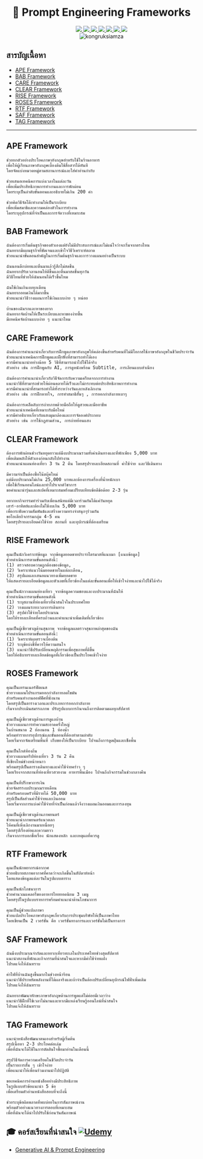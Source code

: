 <div id="header" align="center">
  <h1>👑 Prompt Engineering Frameworks </h1>
</div>
<div id="badges" align="center">
  <a href="https://www.facebook.com/KongRuksiamTutorial" target="_blank">
    <img src="https://img.shields.io/badge/Facebook-1877F2?style=for-the-badge&logo=facebook&logoColor=white"/>
  </a>
  <a href="https://www.youtube.com/@KongRuksiamOfficial" target="_blank">
    <img src="https://img.shields.io/badge/YouTube-FF0000?style=for-the-badge&logo=youtube&logoColor=white"/>
  </a>
    <a href="https://www.udemy.com/user/kong-ruksiam/" target="_blank">
    <img src="https://img.shields.io/badge/Udemy-A435F0?style=for-the-badge&logo=Udemy&logoColor=white"/>
  </a>
  <a href="https://www.youtube.com/@KongRuksiamOfficial/store" target="_blank">
    <img src="https://img.shields.io/badge/Shopee-EE4D2D?style=for-the-badge&logo=Shopee&logoColor=white"/>
  </a>
  <a href="https://medium.com/@kongruksiam" target="_blank">
    <img src="https://img.shields.io/badge/Medium-12100E?style=for-the-badge&logo=medium&logoColor=white"/>
  </a>
  <a href="https://codepen.io/kongruksiamstudio" target="_blank">
    <img src="https://img.shields.io/badge/Codepen-000000?style=for-the-badge&logo=codepen&logoColor=white"/>
  </a>
  <a href="https://www.tiktok.com/@kongruksiamstudio" target="_blank">
    <img src="https://img.shields.io/badge/TikTok-000000?style=for-the-badge&logo=tiktok&logoColor=white"/>
  </a>
  <br>
  <img src="https://komarev.com/ghpvc/?username=kongruksiamza&style=flat-square&color=blue" alt="kongruksiamza"/>
</div>

## สารบัญเนื้อหา
- [APE Framework](#ape-framework)
- [BAB Framework](#bab-framework)
- [CARE Framework](#care-framework)
- [CLEAR Framework](#clear-framework) 
- [RISE Framework](#rise-framework)
- [ROSES Framework](#roses-framework)
- [RTF Framework](#rtf-framework)
- [SAF Framework](#saf-framework)
- [TAG Framework](#tag-framework)

--- 

## APE Framework

```
ช่วยยกตัวอย่างประโยคภาษาอังกฤษสำหรับใช้ในร้านอาหาร
เพื่อให้ผู้เรียนภาษาอังกฤษเบื้องต้นใช้สื่อสารได้ทันที 
โดยจัดแบ่งหมวดหมู่ตามสถานการณ์และใส่คำอ่านกำกับ
```

```
ช่วยเสนอเทคนิคการแบ่งเวลาในแต่ละวัน 
เพื่อเพิ่มประสิทธิภาพการทำงานและการพักผ่อน 
โดยระบุเป็นลำดับขั้นตอนและอธิบายไม่เกิน 200 คำ
```

```
ช่วยคิดวิธีจัดโต๊ะทำงานให้เป็นระเบียบ 
เพื่อเพิ่มสมาธิและความคล่องตัวในการทำงาน 
โดยระบุอุปกรณ์ที่จำเป็นและการจัดวางที่เหมาะสม
```

## BAB Framework

```
ฉันต้องการเริ่มต้นธุรกิจของตัวเองแต่ยังไม่มีประสบการณ์และไม่แน่ใจว่าจะเริ่มจากตรงไหน
ฉันอยากมีแผนธุรกิจที่ชัดเจนและเข้าใจวิธีวิเคราะห์ตลาด
ช่วยแนะนำขั้นตอนสำคัญในการเริ่มต้นธุรกิจและการวางแผนอย่างเป็นระบบ
```
```
ฉันนอนดึกบ่อยและตื่นมาแล้วรู้สึกไม่สดชื่น
ฉันอยากปรับเวลานอนให้ดีขึ้นและตื่นมาสดชื่นทุกวัน
มีวิธีไหนที่ช่วยให้ฉันนอนได้เร็วขึ้นไหม
```
```
ฉันใช้เงินเกินงบทุกเดือน
ฉันอยากออมเงินได้มากขึ้น
ช่วยแนะนำวิธีวางแผนการใช้เงินแบบง่าย ๆ หน่อย
```
```
บ้านของฉันรกและหาของยาก
ฉันอยากจัดบ้านให้เป็นระเบียบและหาของง่ายขึ้น
มีเทคนิคจัดบ้านแบบง่าย ๆ แนะนำไหม
```

## CARE Framework
```
ฉันต้องการคำแนะนำเกี่ยวกับการฝึกพูดภาษาอังกฤษให้คล่องขึ้นสำหรับคนที่ไม่มีโอกาสใช้ภาษาอังกฤษในชีวิตประจำวัน
ช่วยแนะนำเทคนิคการฝึกพูดและฝึกฟังที่สามารถทำได้เอง 
ควรมีคำแนะนำอย่างน้อย 5 วิธีที่สามารถนำไปใช้ได้จริง  
ตัวอย่าง เช่น การฝึกพูดกับ AI, การดูหนังพร้อม Subtitle, การเลียนแบบสำเนียง
```
```
ฉันต้องการคำแนะนำเกี่ยวกับวิธีจัดการกับความเครียดจากการทำงาน
แนะนำวิธีที่สามารถช่วยให้ผ่อนคลายได้เร็วและไม่กระทบต่อประสิทธิภาพการทำงาน
ควรมีคำแนะนำที่สามารถทำได้ทั้งระหว่างวันและหลังเลิกงาน
ตัวอย่าง เช่น การฝึกหายใจ, การทำสมาธิสั้นๆ , การออกกำลังกายเบาๆ
```
```
ฉันต้องการเคล็ดลับการถ่ายภาพด้วยมือถือให้ดูสวยและมืออาชีพ
ช่วยแนะนำเทคนิคที่เหมาะกับมือใหม่
ควรมีคำอธิบายเกี่ยวกับแสงมุมกล้องและการจัดองค์ประกอบ 
ตัวอย่าง เช่น การใช้กฎสามส่วน, การถ่ายย้อนแสง
```

## CLEAR Framework
```
ต้องการพักผ่อนช่วงวันหยุดยาวแต่มีงบประมาณรวมทั้งค่าเดินทางและที่พักเพียง 5,000 บาท
เพื่อเติมพลังให้ตัวเองก่อนกลับไปทำงาน 
ช่วยแนะนำแผนท่องเที่ยว 3 วัน 2 คืน โดยสรุปรายละเอียดสถานที่ ค่าใช้จ่าย และวิธีเดินทาง
```
```
มีความจำเป็นต้องซื้อโน๊ตบุ๊คใหม่ 
แต่มีงบประมาณไม่เกิน 25,000 บาทและต้องการเครื่องที่น้ำหนักเบา
เพื่อใช้เรียนออนไลน์และทำโปรเจกต์วิชาการ
ขอคำแนะนำรุ่นและสเปคที่เหมาะสมพร้อมเปรียบเทียบข้อดีข้อด้อย 2-3 รุ่น
```
```
อยากหากิจกรรมทำร่วมกับเพื่อนสนิทแต่มีเวลาร่วมกันได้แค่วันหยุด
เสาร์-อาทิตย์และต้องไม่ใช้งบเกิน 5,000 บาท 
เพื่อกระชับความสัมพันธ์และสร้างความทรงจำสนุกๆร่วมกัน 
ขอไอเดียกิจกรรมกลุ่ม 4-5 คน 
โดยสรุปรายละเอียดค่าใช้จ่าย สถานที่ และอุปกรณ์ที่ต้องเตรียม
```

## RISE Framework
```
คุณเป็นนักวิเคราะห์ข้อมูล จากข้อมูลยอดขายประจำไตรมาสที่แนบมา [แนบข้อมูล]
ช่วยดำเนินการตามขั้นตอนดังนี้: 
(1) ตรวจสอบความถูกต้องของข้อมูล, 
(2) วิเคราะห์แนวโน้มยอดขายในแต่ละเดือน, 
(3) สรุปผลและเสนอแนวทางเพิ่มยอดขาย
ให้แสดงรายละเอียดข้อมูลและตัวเลขที่เกี่ยวข้องในแต่ละขั้นตอนเพื่อให้เข้าใจง่ายและนำไปใช้ได้จริง
```
```
คุณเป็นนักวางแผนท่องเที่ยว จากข้อมูลความชอบและงบประมาณที่ฉันให้ 
ช่วยดำเนินการตามขั้นตอนดังนี้ 
(1) ระบุสถานที่ท่องเที่ยวที่น่าสนใจในประเทศไทย 
(2) วางแผนระยะเวลาการเดินทาง 
(3) สรุปค่าใช้จ่ายโดยประมาณ 
โดยให้รายละเอียดที่ครบถ้วนและคำแนะนำเพิ่มเติมที่เกี่ยวข้อง
```

```
คุณเป็นผู้เชี่ยวชาญด้านสุขภาพ จากข้อมูลผลตรวจสุขภาพล่าสุดของฉัน 
ช่วยดำเนินการตามขั้นตอนดังนี้: 
(1) วิเคราะห์ผลตรวจเบื้องต้น 
(2) ระบุข้อบ่งชี้ที่ควรให้ความสนใจ 
(3) แนะนำวิธีปรับเปลี่ยนพฤติกรรมเพื่อสุขภาพที่ดีขึ้น
โดยให้อธิบายรายละเอียดข้อมูลที่เกี่ยวข้องเป็นประโยคเข้าใจง่าย
```

## ROSES Framework
```
คุณเป็นเทรนเนอร์ฟิตเนส 
ช่วยวางแผนโปรแกรมออกกำลังกายลดไขมัน 
สำหรับคนทำงานออฟฟิศที่นั่งนาน 
โดยสรุปเป็นตารางเวลาและประเภทการออกกำลังกาย 
เริ่มจากประเมินสมรรถภาพ ปรับรูปแบบการกินจนถึงการติดตามผลทุกสัปดาห์
```
```
คุณเป็นผู้เชี่ยวชาญด้านการดูแลบ้าน 
ช่วยวางแผนการทำความสะอาดครั้งใหญ่ 
ในบ้านขนาด 2 ห้องนอน 1 ห้องน้ำ 
พร้อมทำรายการอุปกรณ์และขั้นตอนที่ต้องทำตามลำดับ 
โดยเริ่มจากจัดเตรียมพื้นที่ เก็บของให้เป็นระเบียบ ไปจนถึงการดูดฝุ่นและเช็ดพื้น
```
```
คุณเป็นไกด์ท้องถิ่น 
ช่วยวางแผนทริปท่องเที่ยว 3 วัน 2 คืน 
ที่เชียงใหม่ช่วงหน้าหนาว 
พร้อมสรุปเป็นตารางเดินทางและค่าใช้จ่ายคร่าว ๆ
โดยเรียงจากสถานที่ท่องเที่ยวสวยงาม อาหารพื้นเมือง ไปจนถึงกิจกรรมในช่วงกลางคืน
```
```
คุณเป็นที่ปรึกษาการเงิน 
ช่วยจัดสรรงบประมาณรายเดือน
สำหรับครอบครัวที่มีรายได้ 50,000 บาท 
สรุปเป็นสัดส่วนค่าใช้จ่ายและเงินออม
โดยเริ่มจากการแบ่งค่าใช้จ่ายที่จำเป็นก่อนแล้วจึงวางแผนเงินออมและการลงทุน
```

```
คุณเป็นผู้เชี่ยวชาญด้านภาพยนตร์ 
ช่วยแนะนำภาพยนตร์แนวตลก
ให้คนที่เพิ่งเลิกงานมาเหนื่อยๆ  
โดยสรุปเรื่องย่อและความยาว
เริ่มจากการบอกชื่อเรื่อง นักแสดงหลัก และเหตุผลที่ควรดู
```

## RTF Framework
```
คุณเป็นนักพยากรณ์อากาศ 
ช่วยอธิบายสภาพอากาศที่คาดว่าจะเกิดขึ้นในสัปดาห์หน้า  
โดยแสดงข้อมูลแต่ละวันในรูปแบบตาราง
```
```
คุณเป็นนักโภชนาการ 
ช่วยคำนวณแคลอรี่ของอาหารไทยยอดนิยม 3 เมนู 
โดยสรุปในรูปแบบรายการพร้อมคำแนะนำด้านโภชนาการ
```
```
คุณเป็นผู้ช่วยแปลภาษา 
ช่วยแปลประโยคภาษาอังกฤษเกี่ยวกับการประชุมบริษัทให้เป็นภาษาไทย 
โดยเขียนเป็น 2 เวอร์ชั่น คือ เวอร์ชั่นทางการและเวอร์ชั่นไม่เป็นทางการ
```

## SAF Framework
```
ฉันมีงบประมาณจำกัดและอยากเที่ยวทะเลในประเทศไทยช่วงสุดสัปดาห์ 
แนะนำสถานที่พักและกิจกรรมที่น่าสนใจและหากมีค่าใช้จ่ายแฝง
โปรดแจ้งให้ฉันทราบ
```
```
ค่าไฟที่บ้านฉันสูงขึ้นมากในช่วงหน้าร้อน 
แนะนำวิธีประหยัดพลังงานที่ได้ผลจริงและถ้าจำเป็นต้องปรับเปลี่ยนอุปกรณ์ไฟฟ้าเพิ่มเติม 
โปรดแจ้งให้ฉันทราบ
```

```
ฉันอยากพัฒนาทักษะภาษาอังกฤษด้านการพูดแต่ไม่ค่อยมีเวลาว่าง 
แนะนำวิธีฝึกที่ใช้เวลาไม่นานและหากมีแหล่งเรียนรู้ออนไลน์ที่น่าสนใจ
โปรดแจ้งให้ฉันทราบ
```

## TAG Framework
```
แนะนำหนังสือพัฒนาตนเองสำหรับผู้เริ่มต้น
สรุปเนื้อหา 2-3 ประโยคต่อเล่ม 
เพื่อที่ฉันจะได้ใช้ในการตัดสินใจซื้อมาอ่านในเดือนนี้
````
```
สรุปวิธีจัดการความเครียดในชีวิตประจำวัน
เป็นรายการสั้น ๆ เข้าใจง่าย 
เพื่อแนะนำให้เพื่อนร่วมงานนำไปปฏิบัติ
```
```
ขอเทคนิคการอ่านหนังสืออย่างมีประสิทธิภาพ
ในรูปแบบหัวข้อแนะนำ 5 ข้อ 
เพื่อเตรียมตัวอ่านหนังสือสอบที่จะถึงนี้
```
```
ช่วยระบุข้อผิดพลาดที่พบบ่อยในการสัมภาษณ์งาน
พร้อมตัวอย่างแนวทางการตอบที่เหมาะสม
เพื่อที่ฉันจะได้นำไปปรับใช้ก่อนวันสัมภาษณ์
```

## 🎓 คอร์สเรียนที่น่าสนใจ [![Udemy](https://img.shields.io/badge/Udemy-A435F0?logo=udemy&logoColor=fff)](https://www.udemy.com/user/kong-ruksiam/)
- [Generative AI & Prompt Engineering](https://www.udemy.com/course/generative-ai-prompt-engineering/?referralCode=41D734922792E6AF47B1)
